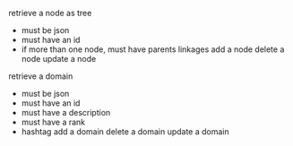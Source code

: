 <!-- tests to run.md -->
retrieve a node as tree
 - must be json
 - must have an id
 - if more than one node, must have parents linkages
add a node
delete a node
update a node

<!-- tests to run.md -->
retrieve a domain
 - must be json
 - must have an id
 - must have a description
 - must have a rank
 - hashtag
add a domain
delete a domain
update a domain